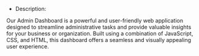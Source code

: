 - Description:

Our Admin Dashboard is a powerful and user-friendly web application designed to streamline administrative tasks and provide valuable insights for your business or organization. Built using a combination of JavaScript, CSS, and HTML, this dashboard offers a seamless and visually appealing user experience.